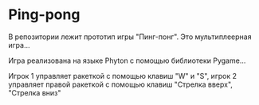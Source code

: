 # Ping-pong
В репозитории лежит прототип игры "Пинг-понг". Это мультиплеерная игра...

Игра реализована на языке Phyton с помощью библиотеки Pygame...

Игрок 1 управляет ракеткой с помощью клавиш "W" и "S", игрок 2 управляет правой ракеткой с помощью клавиш "Стрелка вверх", "Стрелка вниз"
